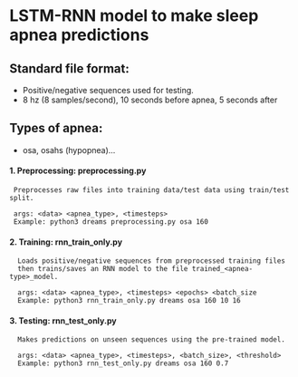 # LSTM-RNN model to make sleep apnea predictions

## Standard file format: 
- Positive/negative sequences used for testing. 
- 8 hz (8 samples/second), 10 seconds before apnea, 5 seconds after

## Types of apnea:
- osa, osahs (hypopnea)...

#### 1. Preprocessing: preprocessing.py
 

     Preprocesses raw files into training data/test data using train/test split. 

     args: <data> <apnea_type>, <timesteps> 
     Example: python3 dreams preprocessing.py osa 160

#### 2. Training: rnn_train_only.py

      Loads positive/negative sequences from preprocessed training files
      then trains/saves an RNN model to the file trained_<apnea-type>_model.

      args: <data> <apnea_type>, <timesteps> <epochs> <batch_size  
      Example: python3 rnn_train_only.py dreams osa 160 10 16

#### 3. Testing: rnn_test_only.py
  

      Makes predictions on unseen sequences using the pre-trained model. 

      args: <data> <apnea_type>, <timesteps>, <batch_size>, <threshold>
      Example: python3 rnn_test_only.py dreams osa 160 0.7
